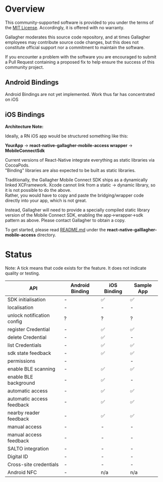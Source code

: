 # Overview

This community-supported software is provided to you under the terms of the [MIT License][license]. Accordingly, it is offered with no warranty.  

Gallagher moderates this source code repository, and at times Gallagher employees may contribute source code changes, but this does not constitute official support nor a commitment to maintain the software. 

If you encounter a problem with the software you are encouraged to submit a Pull Request containing a proposed fix to help ensure the success of this community project.

[license]: LICENSE

## Android Bindings

Android Bindings are not yet implemented. Work thus far has concentrated on iOS

## iOS Bindings

**Architecture Note:**

Ideally, a RN iOS app would be structured something like this:

**YourApp** -> **react-native-gallagher-mobile-access wrapper** -> **MobileConnectSdk**

Current versions of React-Native integrate everything as static libraries via CocoaPods.  
"Binding" libraries are also expected to be built as static libraries.

Traditionally, the Gallagher Mobile Connect SDK ships as a dynamically linked XCFramework. Xcode cannot link from a static -> dynamic library, so it is not possible to do the above.  
Rather, you would have to copy and paste the bridging/wrapper code directly into your app, which is not great.

Instead, Gallagher will need to provide a specially compiled static library version of the Mobile Connect SDK, enabling the app->wrapper->sdk pattern as above. Please contact Gallagher to obtain a copy.

To get started, please read [README.md][bindings-readme] under the **react-native-galllagher-mobile-access** directory.


# Status

Note: A tick means that code exists for the feature. It does not indicate quality or testing.

| API                      | Android Binding |iOS Binding | Sample App |
| ------------------------ | --------------- |----------- | -----------|
| SDK initialisation       | -               | ✅         | ✅          |
| localisation             | -               | -          | -          |
| unlock notification config| ?              | ?          | ?          |
| register Credential      | -               | ✅         | ✅         |
| delete Credential        | -               | ✅         | -          |
| list Credentials         | -               | ✅         | ✅         |
| sdk state feedback       | -               | ✅         | ✅         |
| permissions              | -               |            | -         | 
| enable BLE scanning      | -               | ✅         | ✅         |
| enable BLE background    | -               | ✅         | -          |
| automatic access         | -               | ✅         | ✅         |
| automatic access feedback| -               | ✅         | ✅         |
| nearby reader feedback   | -               | ✅         | ✅         |
| manual access            | -               | -          | -          |
| manual access feedback   | -               | -          | -          |
| SALTO integration        | -               | -          | -          |
| Digital ID               | -               | -          | -          |
| Cross-site credentials   | -               | -          | -          |
| Android NFC              | -               | n/a        | n/a        |


[license]: LICENSE
[bindings]: bindings/react-native-gallagher-mobile-access
[bindings-readme]: bindings/react-native-gallagher-mobile-access/README.md
